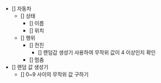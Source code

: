 - [] 자동차
    - [] 상태
        - [] 이름
        - [] 위치
    - [] 행위
        - [] 전진
            - [] 랜덤갑 생성기 사용하여 무작위 값이 4 이상인지 확인  
        - [] 멈춤
- [] 랜덤 값 생성기
    - [] 0~9 사이의 무작위 값 구하기